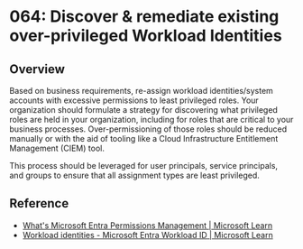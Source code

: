 # 064: Discover & remediate existing over-privileged Workload Identities

## Overview

Based on business requirements, re-assign workload identities/system accounts with excessive permissions to least privileged roles. Your organization should formulate a strategy for discovering what privileged roles are held in your organization, including for roles that are critical to your business processes. Over-permissioning of those roles should be reduced manually or with the aid of tooling like a Cloud Infrastructure Entitlement Management (CIEM) tool.

This process should be leveraged for user principals, service principals, and groups to ensure that all assignment types are least privileged.

## Reference

* [What's Microsoft Entra Permissions Management | Microsoft Learn](https://learn.microsoft.com/en-us/entra/permissions-management/overview)
* [Workload identities - Microsoft Entra Workload ID | Microsoft Learn](https://learn.microsoft.com/en-us/entra/workload-id/workload-identities-overview)
